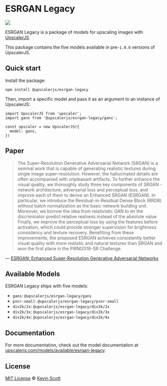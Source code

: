 # ESRGAN Legacy

[![](https://data.jsdelivr.com/v1/package/npm/@upscalerjs/esrgan-legacy/badge)](https://www.jsdelivr.com/package/npm/@upscalerjs/esrgan-legacy)

ESRGAN Legacy is a package of models for upscaling images with [UpscalerJS](https://upscalerjs.com).

This package contains the five models available in pre-`1.0.0` versions of UpscalerJS.

## Quick start

Install the package:

```
npm install @upscalerjs/esrgan-legacy
```

Then, import a specific model and pass it as an argument to an instance of UpscalerJS:

```
import UpscalerJS from 'upscaler';
import gans from '@upscalerjs/esrgan-legacy/gans';

const upscaler = new UpscalerJS({
  model: gans,
})
```

## Paper

> The Super-Resolution Generative Adversarial Network (SRGAN) is a seminal work that is capable of generating realistic textures during single image super-resolution. However, the hallucinated details are often accompanied with unpleasant artifacts. To further enhance the visual quality, we thoroughly study three key components of SRGAN - network architecture, adversarial loss and perceptual loss, and improve each of them to derive an Enhanced SRGAN (ESRGAN). In particular, we introduce the Residual-in-Residual Dense Block (RRDB) without batch normalization as the basic network building unit. Moreover, we borrow the idea from relativistic GAN to let the discriminator predict relative realness instead of the absolute value. Finally, we improve the perceptual loss by using the features before activation, which could provide stronger supervision for brightness consistency and texture recovery. Benefiting from these improvements, the proposed ESRGAN achieves consistently better visual quality with more realistic and natural textures than SRGAN and won the first place in the PIRM2018-SR Challenge.

&mdash; [ESRGAN: Enhanced Super-Resolution Generative Adversarial Networks](https://arxiv.org/abs/1809.00219)

## Available Models

ESRGAN Legacy ships with five models:

- `gans`: `@upscalerjs/esrgan-legacy/gans`
- `psnr-small`: `@upscalerjs/esrgan-legacy/psnr-small`
- `div2k/2x`: `@upscalerjs/esrgan-legacy/div2k/2x`
- `div2k/3x`: `@upscalerjs/esrgan-legacy/div2k/3x`
- `div2k/4x`: `@upscalerjs/esrgan-legacy/div2k/4x`

## Documentation

For more documentation, check out the model documentation at [upscalerjs.com/models/available/esrgan-legacy](https://upscalerjs.com/models/available/esrgan-legacy).

## License

[MIT License](https://oss.ninja/mit/developit/) © [Kevin Scott](https://thekevinscott.com)
